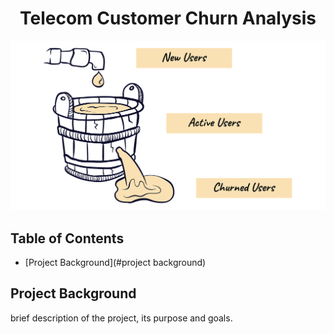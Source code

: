 # <div align="center">Telecom Customer Churn Analysis</div>

![Intro](churn_customers.png)


## Table of Contents
- [Project Background](#project background)




## Project Background

brief description of the project, its purpose and goals.
